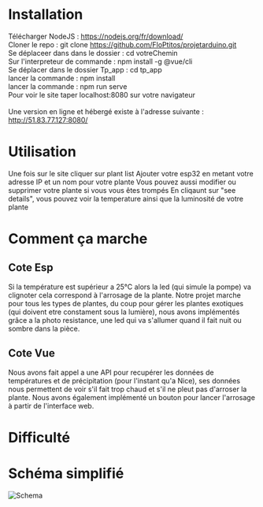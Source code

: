 # Installation

Télécharger NodeJS : https://nodejs.org/fr/download/ <br/>
Cloner le repo : git clone https://github.com/FloPtitos/projetarduino.git<br/>
Se déplaceer dans dans le dossier : cd votreChemin<br/>
Sur l'interpreteur de commande : npm install -g @vue/cli<br/>
Se déplacer dans le dossier Tp_app : cd tp_app<br/>
lancer la commande : npm install<br/>
lancer la commande : npm run serve<br/>
Pour voir le site taper localhost:8080 sur votre navigateur<br/>
<br/>
Une version en ligne et hébergé existe à l'adresse suivante : http://51.83.77.127:8080/

# Utilisation

Une fois sur le site cliquer sur plant list
Ajouter votre esp32 en metant votre adresse IP et un nom pour votre plante
Vous pouvez aussi modifier ou supprimer votre plante si vous vous êtes trompés
En cliqaunt sur "see details", vous pouvez voir la temperature ainsi que la luminosité de votre plante 

# Comment ça marche

## Cote Esp

Si la température est supérieur a 25°C alors la led (qui simule la pompe) va clignoter cela correspond à l'arrosage de la plante. 
Notre projet marche pour tous les types de plantes, du coup pour gérer les plantes exotiques (qui doivent etre constament sous la lumière), nous avons implémentés grâce a la photo resistance, une led qui va s'allumer quand il fait nuit ou sombre dans la pièce.


## Cote Vue

Nous avons fait appel a une API pour recupérer les données de températures et de précipitation (pour l'instant qu'a Nice), ses données nous permettent de voir s'il fait trop chaud et s'il ne pleut pas d'arroser la plante.
Nous avons également implémenté un bouton pour lancer l'arrosage à partir de l'interface web. 

# Difficulté 



# Schéma simplifié 
![Schema](https://i.imgur.com/S0xdSAM.png)
